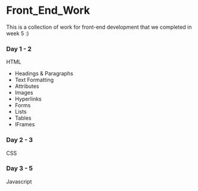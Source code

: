 # Front_End_Work

This is a collection of work for front-end development that we completed in week 5 :)

### Day 1 - 2
HTML
- Headings & Paragraphs
- Text Formatting
- Attributes
- Images
- Hyperlinks
- Forms
- Lists
- Tables
- IFrames
  
### Day 2 - 3
CSS


### Day 3 - 5
Javascript
 
